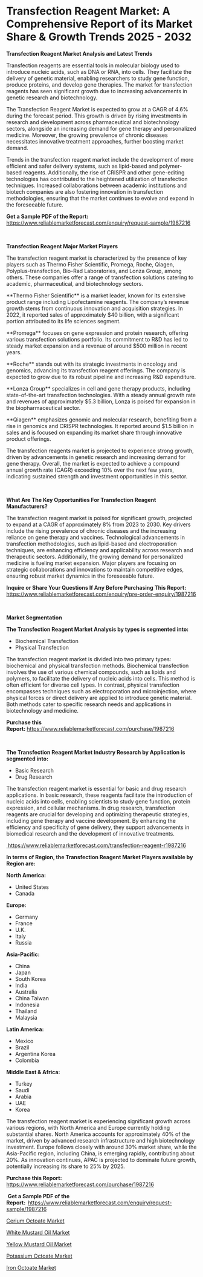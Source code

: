 <p><h1>Transfection Reagent Market: A Comprehensive Report of its Market Share & Growth Trends 2025 - 2032</h1></p><p><strong>Transfection Reagent Market Analysis and Latest Trends</strong></p>
<p><p>Transfection reagents are essential tools in molecular biology used to introduce nucleic acids, such as DNA or RNA, into cells. They facilitate the delivery of genetic material, enabling researchers to study gene function, produce proteins, and develop gene therapies. The market for transfection reagents has seen significant growth due to increasing advancements in genetic research and biotechnology.</p><p>The Transfection Reagent Market is expected to grow at a CAGR of 4.6% during the forecast period. This growth is driven by rising investments in research and development across pharmaceutical and biotechnology sectors, alongside an increasing demand for gene therapy and personalized medicine. Moreover, the growing prevalence of chronic diseases necessitates innovative treatment approaches, further boosting market demand.</p><p>Trends in the transfection reagent market include the development of more efficient and safer delivery systems, such as lipid-based and polymer-based reagents. Additionally, the rise of CRISPR and other gene-editing technologies has contributed to the heightened utilization of transfection techniques. Increased collaborations between academic institutions and biotech companies are also fostering innovation in transfection methodologies, ensuring that the market continues to evolve and expand in the foreseeable future.</p></p>
<p><strong>Get a Sample PDF of the Report:&nbsp;</strong> <a href="https://www.reliablemarketforecast.com/enquiry/request-sample/1987216?utm_campaign=1169&utm_medium=2&utm_source=Github&utm_content=ia&utm_term=01042025&utm_id=transfection-reagent">https://www.reliablemarketforecast.com/enquiry/request-sample/1987216</a></p>
<p>&nbsp;</p>
<p><strong>Transfection Reagent Major Market Players</strong></p>
<p><p>The transfection reagent market is characterized by the presence of key players such as Thermo Fisher Scientific, Promega, Roche, Qiagen, Polyplus-transfection, Bio-Rad Laboratories, and Lonza Group, among others. These companies offer a range of transfection solutions catering to academic, pharmaceutical, and biotechnology sectors.</p><p>**Thermo Fisher Scientific** is a market leader, known for its extensive product range including Lipofectamine reagents. The company’s revenue growth stems from continuous innovation and acquisition strategies. In 2022, it reported sales of approximately $40 billion, with a significant portion attributed to its life sciences segment.</p><p>**Promega** focuses on gene expression and protein research, offering various transfection solutions portfolio. Its commitment to R&D has led to steady market expansion and a revenue of around $500 million in recent years.</p><p>**Roche** stands out with its strategic investments in oncology and genomics, advancing its transfection reagent offerings. The company is expected to grow due to its robust pipeline and increasing R&D expenditure.</p><p>**Lonza Group** specializes in cell and gene therapy products, including state-of-the-art transfection technologies. With a steady annual growth rate and revenues of approximately $5.3 billion, Lonza is poised for expansion in the biopharmaceutical sector.</p><p>**Qiagen** emphasizes genomic and molecular research, benefiting from a rise in genomics and CRISPR technologies. It reported around $1.5 billion in sales and is focused on expanding its market share through innovative product offerings.</p><p>The transfection reagents market is projected to experience strong growth, driven by advancements in genetic research and increasing demand for gene therapy. Overall, the market is expected to achieve a compound annual growth rate (CAGR) exceeding 10% over the next few years, indicating sustained strength and investment opportunities in this sector.</p></p>
<p>&nbsp;</p>
<p><strong>What Are The Key Opportunities For Transfection Reagent Manufacturers?</strong></p>
<p><p>The transfection reagent market is poised for significant growth, projected to expand at a CAGR of approximately 8% from 2023 to 2030. Key drivers include the rising prevalence of chronic diseases and the increasing reliance on gene therapy and vaccines. Technological advancements in transfection methodologies, such as lipid-based and electroporation techniques, are enhancing efficiency and applicability across research and therapeutic sectors. Additionally, the growing demand for personalized medicine is fueling market expansion. Major players are focusing on strategic collaborations and innovations to maintain competitive edges, ensuring robust market dynamics in the foreseeable future.</p></p>
<p><strong>Inquire or Share Your Questions If Any Before Purchasing This Report:</strong> <a href="https://www.reliablemarketforecast.com/enquiry/pre-order-enquiry/1987216?utm_campaign=1169&utm_medium=2&utm_source=Github&utm_content=ia&utm_term=01042025&utm_id=transfection-reagent">https://www.reliablemarketforecast.com/enquiry/pre-order-enquiry/1987216</a></p>
<p>&nbsp;</p>
<p><strong>Market Segmentation</strong></p>
<p><strong>The Transfection Reagent Market Analysis by types is segmented into:</strong></p>
<p><ul><li>Biochemical Transfection</li><li>Physical Transfection</li></ul></p>
<p><p>The transfection reagent market is divided into two primary types: biochemical and physical transfection methods. Biochemical transfection involves the use of various chemical compounds, such as lipids and polymers, to facilitate the delivery of nucleic acids into cells. This method is often efficient for diverse cell types. In contrast, physical transfection encompasses techniques such as electroporation and microinjection, where physical forces or direct delivery are applied to introduce genetic material. Both methods cater to specific research needs and applications in biotechnology and medicine.</p></p>
<p><strong>Purchase this Report:&nbsp;</strong><a href="https://www.reliablemarketforecast.com/purchase/1987216?utm_campaign=1169&utm_medium=2&utm_source=Github&utm_content=ia&utm_term=01042025&utm_id=transfection-reagent">https://www.reliablemarketforecast.com/purchase/1987216</a></p>
<p>&nbsp;</p>
<p><strong>The Transfection Reagent Market Industry Research by Application is segmented into:</strong></p>
<p><ul><li>Basic Research</li><li>Drug Research</li></ul></p>
<p><p>The transfection reagent market is essential for basic and drug research applications. In basic research, these reagents facilitate the introduction of nucleic acids into cells, enabling scientists to study gene function, protein expression, and cellular mechanisms. In drug research, transfection reagents are crucial for developing and optimizing therapeutic strategies, including gene therapy and vaccine development. By enhancing the efficiency and specificity of gene delivery, they support advancements in biomedical research and the development of innovative treatments.</p></p>
<p><a href="https://www.reliablemarketforecast.com/transfection-reagent-r1987216?utm_campaign=1169&utm_medium=2&utm_source=Github&utm_content=ia&utm_term=01042025&utm_id=transfection-reagent">&nbsp;https://www.reliablemarketforecast.com/transfection-reagent-r1987216</a></p>
<p><strong>In terms of Region, the Transfection Reagent Market Players available by Region are:</strong></p>
<p>
    <p> <strong> North America: </strong>
        <ul>
            <li>United States</li>
            <li>Canada</li>
        </ul>
        </p> 
    <p> <strong> Europe: </strong>
        <ul>
            <li>Germany</li>
            <li>France</li>
            <li>U.K.</li>
            <li>Italy</li>
            <li>Russia</li>
        </ul>
        </p> 
    <p> <strong> Asia-Pacific: </strong>
        <ul>
            <li>China</li>
            <li>Japan</li>
            <li>South Korea</li>
            <li>India</li>
            <li>Australia</li>
            <li>China Taiwan</li>
            <li>Indonesia</li>
            <li>Thailand</li>
            <li>Malaysia</li>
        </ul>
        </p> 
    <p> <strong> Latin America: </strong>
        <ul>
            <li>Mexico</li>
            <li>Brazil</li>
            <li>Argentina Korea</li>
            <li>Colombia</li>
        </ul>
        </p> 
    <p> <strong> Middle East & Africa: </strong>
        <ul>
            <li>Turkey</li>
            <li>Saudi</li>
            <li>Arabia</li>
            <li>UAE</li>
            <li>Korea</li>
        </ul>
    </p>
    </p>
<p><p>The transfection reagent market is experiencing significant growth across various regions, with North America and Europe currently holding substantial shares. North America accounts for approximately 40% of the market, driven by advanced research infrastructure and high biotechnology investment. Europe follows closely with around 30% market share, while the Asia-Pacific region, including China, is emerging rapidly, contributing about 20%. As innovation continues, APAC is projected to dominate future growth, potentially increasing its share to 25% by 2025.</p></p>
<p><strong>Purchase this Report: </strong><a href="https://www.reliablemarketforecast.com/purchase/1987216?utm_campaign=1169&utm_medium=2&utm_source=Github&utm_content=ia&utm_term=01042025&utm_id=transfection-reagent">https://www.reliablemarketforecast.com/purchase/1987216</a></p>
<p>&nbsp;<strong>Get a Sample PDF of the Report:&nbsp;&nbsp;</strong><a href="https://www.reliablemarketforecast.com/enquiry/request-sample/1987216?utm_campaign=1169&utm_medium=2&utm_source=Github&utm_content=ia&utm_term=01042025&utm_id=transfection-reagent">https://www.reliablemarketforecast.com/enquiry/request-sample/1987216</a></p>
<p><strong></strong></p>
<p><p><a href="https://github.com/steegeneat/Market-Research-Report-List-1/blob/main/cerium-octoate-market.md?utm_campaign=1169&utm_medium=2&utm_source=Github&utm_content=ia&utm_term=01042025&utm_id=transfection-reagent">Cerium Octoate Market</a></p><p><a href="https://github.com/payareganiou/Market-Research-Report-List-1/blob/main/white-mustard-oil-market.md?utm_campaign=1169&utm_medium=2&utm_source=Github&utm_content=ia&utm_term=01042025&utm_id=transfection-reagent">White Mustard Oil Market</a></p><p><a href="https://github.com/enieyfabius/Market-Research-Report-List-1/blob/main/yellow-mustard-oil-market.md?utm_campaign=1169&utm_medium=2&utm_source=Github&utm_content=ia&utm_term=01042025&utm_id=transfection-reagent">Yellow Mustard Oil Market</a></p><p><a href="https://github.com/lontohhikma/Market-Research-Report-List-1/blob/main/potassium-octoate-market.md?utm_campaign=1169&utm_medium=2&utm_source=Github&utm_content=ia&utm_term=01042025&utm_id=transfection-reagent">Potassium Octoate Market</a></p><p><a href="https://github.com/clemmheisefy/Market-Research-Report-List-1/blob/main/iron-octoate-market.md?utm_campaign=1169&utm_medium=2&utm_source=Github&utm_content=ia&utm_term=01042025&utm_id=transfection-reagent">Iron Octoate Market</a></p></p>